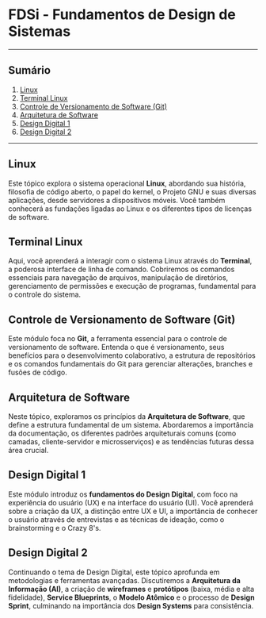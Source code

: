 # FDSi - Fundamentos de Design de Sistemas

-----

## Sumário

1.  [Linux](https://github.com/allan-rcos/engenharia-de-software/tree/master/01__acolhimento/04__fdsi__fundamentos_de_design_de_sistemas/01__linux.md)
2.  [Terminal Linux](https://github.com/allan-rcos/engenharia-de-software/tree/master/01__acolhimento/04__fdsi__fundamentos_de_design_de_sistemas/02__terminal_linux.md)
3.  [Controle de Versionamento de Software (Git)](https://github.com/allan-rcos/engenharia-de-software/tree/master/01__acolhimento/04__fdsi__fundamentos_de_design_de_sistemas/03__controle_de_versionamento_de_software_git_.md)
4.  [Arquitetura de Software](https://github.com/allan-rcos/engenharia-de-software/tree/master/01__acolhimento/04__fdsi__fundamentos_de_design_de_sistemas/04__arquitetura_de_software.md)
5.  [Design Digital 1](https://github.com/allan-rcos/engenharia-de-software/tree/master/01__acolhimento/04__fdsi__fundamentos_de_design_de_sistemas/05__design_digital_1.md)
6.  [Design Digital 2](https://github.com/allan-rcos/engenharia-de-software/tree/master/01__acolhimento/04__fdsi__fundamentos_de_design_de_sistemas/06__design_digital_2.md)

-----

## Linux

Este tópico explora o sistema operacional **Linux**, abordando sua história, filosofia de código aberto, o papel do kernel, o Projeto GNU e suas diversas aplicações, desde servidores a dispositivos móveis. Você também conhecerá as fundações ligadas ao Linux e os diferentes tipos de licenças de software.


## Terminal Linux

Aqui, você aprenderá a interagir com o sistema Linux através do **Terminal**, a poderosa interface de linha de comando. Cobriremos os comandos essenciais para navegação de arquivos, manipulação de diretórios, gerenciamento de permissões e execução de programas, fundamental para o controle do sistema.


## Controle de Versionamento de Software (Git)

Este módulo foca no **Git**, a ferramenta essencial para o controle de versionamento de software. Entenda o que é versionamento, seus benefícios para o desenvolvimento colaborativo, a estrutura de repositórios e os comandos fundamentais do Git para gerenciar alterações, branches e fusões de código.


## Arquitetura de Software

Neste tópico, exploramos os princípios da **Arquitetura de Software**, que define a estrutura fundamental de um sistema. Abordaremos a importância da documentação, os diferentes padrões arquiteturais comuns (como camadas, cliente-servidor e microsserviços) e as tendências futuras dessa área crucial.


## Design Digital 1

Este módulo introduz os **fundamentos do Design Digital**, com foco na experiência do usuário (UX) e na interface do usuário (UI). Você aprenderá sobre a criação da UX, a distinção entre UX e UI, a importância de conhecer o usuário através de entrevistas e as técnicas de ideação, como o brainstorming e o Crazy 8's.


## Design Digital 2

Continuando o tema de Design Digital, este tópico aprofunda em metodologias e ferramentas avançadas. Discutiremos a **Arquitetura da Informação (AI)**, a criação de **wireframes** e **protótipos** (baixa, média e alta fidelidade), **Service Blueprints**, o **Modelo Atômico** e o processo de **Design Sprint**, culminando na importância dos **Design Systems** para consistência.
